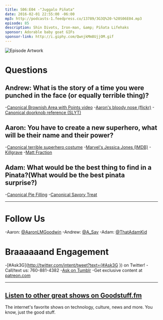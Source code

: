 ```yaml
---
title: S06:E04 -"Juggalo Piñata"
date: 2016-02-01 22:55:00 -06:00
mp3: http://podcasts-1.feedpress.co/13789/3G3Q%20-%20S06E04.mp3
episode: 85
description: Shin Divots, Iron-man, &amp; Piñata Lifehaks
sponsor: Adorable baby goat GIFs
sponsor-link: http://i.giphy.com/QwnjkMm8UjjOM.gif
---
```


![Episode Artwork][1]

# Questions

## Andrew: What is the story of a time you were punched in the face (or equally terrible thing)?

-[Canonical Brownish Area with Points video][2]
-[Aaron's bloody nose (flickr)][3]
-[Canonical doorknob reference (SLYT)][4]

## Aaron: You have to create a new superhero, what will be their name and their power?

-[Canonical terrible superhero costume][5]
-[Marvel's Jessica Jones (IMDB)][6]
-[Killgrave][7]
-[Matt Fraction][8]

## Adam: What would be the best thing to find in a Pinata?(What would be the best pinata surprise?)

-[Canonical Pie Filling][9]
-[Canonical Savory Treat][10]

***

# Follow Us
-Aaron: [@AaronLMGoodwin](http://twitter.com/aaronlmgoodwin)
-Andrew: [@A_Sav](http://twitter.com/a_sav)
-Adam: [@ThatAdamKid](http://twitter.com/thatadamkid)

# Braaaaaand Engagement
-[#Ask3G](http://twitter.com/intent/tweet?text={#Ask3G }) on Twitter!
-Call/text us: 760-881-4382
-[Ask on Tumblr](http://3g3q.co/ask)
-Get exclusive content at [patreon.com](http://www.patreon.com/3g3q)

***

## [Listen to other great shows on Goodstuff.fm](http://goodstuff.fm/)
The internet's favorite shows on technology, culture, news and more. You know, just the good stuff.

[1]: http://l.gdwn.co/YaNN.jpg
[2]: http://www.hulu.com/watch/2010
[3]: https://www.flickr.com/photos/theinfamousgdub/420274925/
[4]: https://youtu.be/5qAcG3kq-cA
[5]: https://www.flickr.com/photos/theinfamousgdub/2229824127
[6]: http://www.imdb.com/title/tt2357547/
[7]: https://en.wikipedia.org/wiki/Purple_Man
[8]: https://en.wikipedia.org/wiki/Matt_Fraction
[9]: http://www.amazon.com/Cherry-Pie-Filling-fl-Oz/dp/B00018CX4M
[10]: http://www.totinos.com/Products?id=F8E0AA63-A497-480F-A341-A8F917120C46
